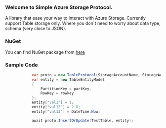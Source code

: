 ### Welcome to Simple Azure Storage Protocol.
A library that ease your way to interact with Azure Storage. Currently support Table storage only.
Where you don`t need to worry about data type, schema (very close to JSON).

### NuGet
You can find NuGet package from [here](https://www.nuget.org/packages/SimpleAzureStorage/)


### Sample Code
````C#
			var proto = new TableProtocol(StorageAccountName, StorageAccountKey);
			var entity = new TableEntityModel
			{
				PartitionKey = partKey,
				RowKey = rowkey
			};
			entity["val1"] = 1;
			entity["val12"] = 2.0;
			entity["val13"] = DateTime.Now;

			await proto.InsertOrUpdate(TestTable, entity);
````

